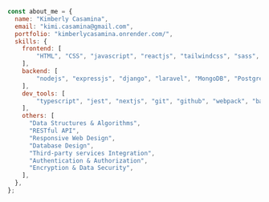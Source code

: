 <!-- <a href="https://kimberlycasamina.onrender.com/" >
<img alt="portfolio" title="Portfolio" src="https://img.shields.io/badge/Website-kimberlycasamina-orange?logo=aboutdotme"/>
</a>

<a href="https://kimberlycasamina.onrender.com/">
    <img alt="email" title="Email" src="https://img.shields.io/badge/Email-kimi.casamina@gmail.com-green?logo=gmail"/>
</a>

<br>

---

<br>
# ABOUT ME -->

```javascript
const about_me = {
  name: "Kimberly Casamina",
  email: "kimi.casamina@gmail.com",
  portfolio: "kimberlycasamina.onrender.com/",
  skills: {
    frontend: [
        "HTML", "CSS", "javascript", "reactjs", "tailwindcss", "sass", "ejs"
    ],
    backend: [
        "nodejs", "expressjs", "django", "laravel", "MongoDB", "PostgreSQL", "MySQL", "sequelize"
    ],
    dev_tools: [
        "typescript", "jest", "nextjs", "git", "github", "webpack", "babel", "postman"
    ],
    others: [
      "Data Structures & Algorithms",
      "RESTful API",
      "Responsive Web Design",
      "Database Design",
      "Third-party services Integration",
      "Authentication & Authorization",
      "Encryption & Data Security",
    ],
  },
};
```
